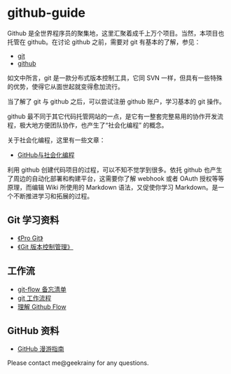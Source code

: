 # github-guide
Github 是全世界程序员的聚集地，这里汇聚着成千上万个项目。当然，本项目也托管在 github。在讨论 github 之前，需要对 git 有基本的了解，参见：

- [git](https://zh.wikipedia.org/wiki/Git)
- [github](https://zh.wikipedia.org/wiki/GitHub)

如文中所言，git 是一款分布式版本控制工具，它同 SVN 一样，但具有一些特殊的优势，使得它从面世起就变得愈加流行。

当了解了 git 与 github 之后，可以尝试注册 github 账户，学习基本的 git 操作。

github 最不同于其它代码托管网站的一点，是它有一整套完整易用的协作开发流程，极大地方便团队协作，也产生了“社会化编程”
的概念。

关于社会化编程，这里有一些文章：

- [GitHub与社会化编程](http://www.csdn.net/article/2012-03-14/313086)

利用 github 创建代码项目的过程，可以不知不觉学到很多。依托 github 也产生了周边的自动化部署和构建平台，这需要你了解 webhook 或者 OAuth 授权等等原理，而编辑 Wiki 所使用的 Markdown 语法，又促使你学习 Markdown。是一个不断推进学习和拓展的过程。

## Git 学习资料
- [《Pro Git》](https://git-scm.com/book/zh/v2)
- [《Git 版本控制管理》](https://book.douban.com/subject/26341974/)

## 工作流
- [git-flow 备忘清单](http://danielkummer.github.io/git-flow-cheatsheet/index.zh_CN.html)
- [git 工作流程](http://www.ruanyifeng.com/blog/2015/12/git-workflow.html)
- [理解 Github Flow](http://gitbeijing.com/flow/)

## GitHub 资料
- [GitHub 漫游指南](https://github.com/phodal/github)

Please contact me@geekrainy for any questions.

